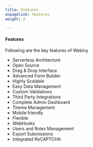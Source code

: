 ```yaml
---
title: Features
onpagelink: features
weight: 2

---
```


#### **Features**

Following are the key features of Webiny

- Serverless Architecture
- Open Source
- Drag &amp; Drop Interface
- Advanced Form Builder
- Highly Scalable
- Easy Data Management
- Custom Validations
- Third Party Integrations
- Complete Admin Dashboard
- Theme Management
- Mobile friendly
- Flexible
- WebHooks
- Users and Roles Management
- Export Submissions
- Integrated ReCAPTCHA
 